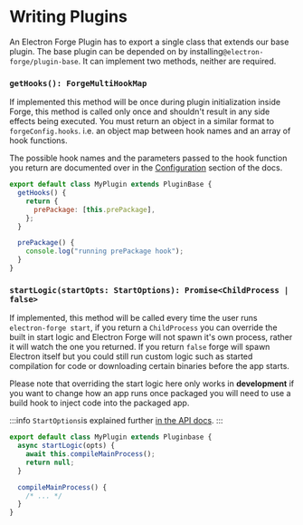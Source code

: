 # Writing Plugins

An Electron Forge Plugin has to export a single class that extends our base plugin. The base plugin can be depended on by installing`@electron-forge/plugin-base`. It can implement two methods, neither are required.

### `getHooks(): ForgeMultiHookMap`

If implemented this method will be once during plugin initialization inside Forge, this method is called only once and shouldn't result in any side effects being executed. You must return an object in a similar format to `forgeConfig.hooks`. i.e. an object map between hook names and an array of hook functions.

The possible hook names and the parameters passed to the hook function you return are documented over in the [Configuration](../../config/configuration.md) section of the docs.

```javascript
export default class MyPlugin extends PluginBase {
  getHooks() {
    return {
      prePackage: [this.prePackage],
    };
  }

  prePackage() {
    console.log("running prePackage hook");
  }
}
```

### `startLogic(startOpts: StartOptions): Promise<ChildProcess | false>`

If implemented, this method will be called every time the user runs `electron-forge start`, if you return a `ChildProcess` you can override the built in start logic and Electron Forge will not spawn it's own process, rather it will watch the one you returned. If you return `false` forge will spawn Electron itself but you could still run custom logic such as started compilation for code or downloading certain binaries before the app starts.

Please note that overriding the start logic here only works in **development** if you want to change how an app runs once packaged you will need to use a build hook to inject code into the packaged app.

:::info
`StartOptions`is explained further [in the API docs](https://js.electronforge.io/interfaces/_electron_forge_shared_types.StartOptions.html).
:::

```javascript
export default class MyPlugin extends Pluginbase {
  async startLogic(opts) {
    await this.compileMainProcess();
    return null;
  }

  compileMainProcess() {
    /* ... */
  }
}
```
